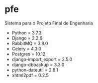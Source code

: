 # pfe
Sistema para o Projeto Final de Engenharia

* Python = 3.7.3
* Django = 2.2.6
* RabbitMQ = 3.8.0
* Celery = 4.3.0
* Postgres = 10.12
* django-import_export = 2.5.0
* django-dbbackup = 3.3.0
* python-dateutil = 2.8.1
* xhtml2pdf = 0.2.5
